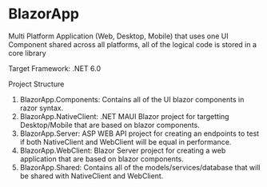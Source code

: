 # BlazorApp
Multi Platform Application (Web, Desktop, Mobile) that uses one UI Component shared across all platforms, all of the logical code is stored in a core library

Target Framework: .NET 6.0

Project Structure

1. BlazorApp.Components: Contains all of the UI blazor components in razor syntax.
2. BlazorApp.NativeClient: .NET MAUI Blazor project for targetting Desktop/Mobile that are based on blazor components.
3. BlazorApp.Server: ASP WEB API project for creating an endpoints to test if both NativeClient and WebClient will be equal in performance.
4. BlazorApp.WebClient: Blazor Server project for creating a web application that are based on blazor components.
5. BlazorApp.Shared: Contains all of the models/services/database that will be shared with NativeClient and WebClient.
